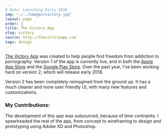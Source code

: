 ```yaml
---
# beta: Launching Early 2018
img: "./../images/victory.jpg"
layout: page
order: 3
title: The Victory App
slug: victory
source: http://thevictoryapp.com
tags: design
---
```


[The Victory App](http://thevictoryapp.com) was created to help people find freedom from addiction to pornography. Version 1 of the app is currently live, and in both the [Apple App Store](http://ltgo.co/victoryios) and the [Google Play Store](http://bit.ly/victoryandroid). Over the past year, I've been working hard on version 2, which will release early 2018.

Version 2 has been completely reimagined from the ground up. It has a much cleaner and more user friendly UI, with many new features and customizations.

### My Contributions:

The development of this app was outsourced, because of time contraints. I spearheaded the rest of the app, from concept to wireframing to design and prototyping using Adobe XD and Photoshop.
